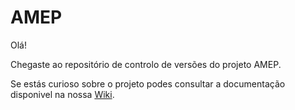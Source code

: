 # AMEP

Olá! 

Chegaste ao repositório de controlo de versões do projeto AMEP. 

Se estás curioso sobre o projeto podes consultar a documentação disponivel na nossa [Wiki](https://github.com/danfergo/LDSO1516T1G5/wiki).  

